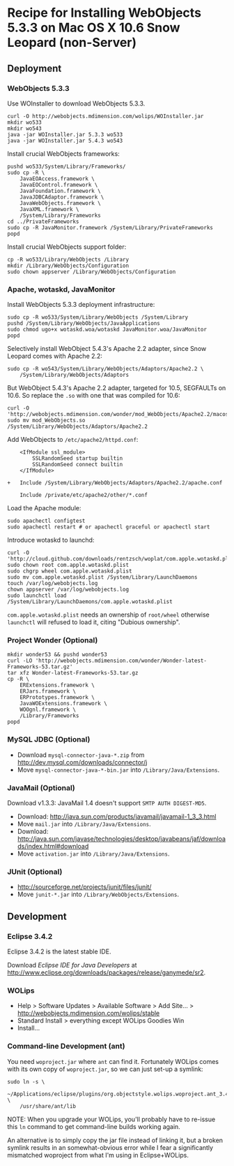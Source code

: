 # Recipe for Installing WebObjects 5.3.3 on Mac OS X 10.6 Snow Leopard (non-Server)

## Deployment

### WebObjects 5.3.3

Use WOInstaller to download WebObjects 5.3.3.

	curl -O http://webobjects.mdimension.com/wolips/WOInstaller.jar
	mkdir wo533
	mkdir wo543
	java -jar WOInstaller.jar 5.3.3 wo533
	java -jar WOInstaller.jar 5.4.3 wo543

Install crucial WebObjects frameworks:

	pushd wo533/System/Library/Frameworks/
	sudo cp -R \
		JavaEOAccess.framework \
		JavaEOControl.framework \
		JavaFoundation.framework \
		JavaJDBCAdaptor.framework \
		JavaWebObjects.framework \
		JavaXML.framework \
		/System/Library/Frameworks
	cd ../PrivateFrameworks
	sudo cp -R JavaMonitor.framework /System/Library/PrivateFrameworks
	popd

Install crucial WebObjects support folder:

	cp -R wo533/Library/WebObjects /Library
	mkdir /Library/WebObjects/Configuration
	sudo chown appserver /Library/WebObjects/Configuration

### Apache, wotaskd, JavaMonitor

Install WebObjects 5.3.3 deployment infrastructure:

	sudo cp -R wo533/System/Library/WebObjects /System/Library
	pushd /System/Library/WebObjects/JavaApplications
	sudo chmod ugo+x wotaskd.woa/wotaskd JavaMonitor.woa/JavaMonitor
	popd

Selectively install WebObject 5.4.3's Apache 2.2 adapter, since Snow Leopard comes with Apache 2.2:

	sudo cp -R wo543/System/Library/WebObjects/Adaptors/Apache2.2 \
		/System/Library/WebObjects/Adaptors

But WebObject 5.4.3's Apache 2.2 adapter, targeted for 10.5, SEGFAULTs on 10.6. So replace the `.so` with one that was compiled for 10.6:

	curl -O 'http://webobjects.mdimension.com/wonder/mod_WebObjects/Apache2.2/macosx/10.6/mod_WebObjects.so'
	sudo mv mod_WebObjects.so /System/Library/WebObjects/Adaptors/Apache2.2

Add WebObjects to `/etc/apache2/httpd.conf`:

	    <IfModule ssl_module>
	    	SSLRandomSeed startup builtin
	    	SSLRandomSeed connect builtin
	    </IfModule>
	
	+   Include /System/Library/WebObjects/Adaptors/Apache2.2/apache.conf
	
	    Include /private/etc/apache2/other/*.conf

Load the Apache module:

	sudo apachectl configtest
	sudo apachectl restart # or apachectl graceful or apachectl start

Introduce wotaskd to launchd:

	curl -O 'http://cloud.github.com/downloads/rentzsch/woplat/com.apple.wotaskd.plist'
	sudo chown root com.apple.wotaskd.plist
	sudo chgrp wheel com.apple.wotaskd.plist
	sudo mv com.apple.wotaskd.plist /System/Library/LaunchDaemons
	touch /var/log/webobjects.log
	chown appserver /var/log/webobjects.log
	sudo launchctl load /System/Library/LaunchDaemons/com.apple.wotaskd.plist

`com.apple.wotaskd.plist` needs an ownership of `root/wheel` otherwise `launchctl` will refused to load it, citing "Dubious ownership".

### Project Wonder (Optional)

	mkdir wonder53 && pushd wonder53
	curl -LO 'http://webobjects.mdimension.com/wonder/Wonder-latest-Frameworks-53.tar.gz'
	tar xfz Wonder-latest-Frameworks-53.tar.gz
	cp -R \
		ERExtensions.framework \
		ERJars.framework \
		ERPrototypes.framework \
		JavaWOExtensions.framework \
		WOOgnl.framework \
		/Library/Frameworks
	popd

### MySQL JDBC (Optional)

* Download `mysql-connector-java-*.zip` from <http://dev.mysql.com/downloads/connector/j>
* Move `mysql-connector-java-*-bin.jar` into `/Library/Java/Extensions`.

### JavaMail (Optional)

Download v1.3.3: JavaMail 1.4 doesn't support `SMTP AUTH DIGEST-MD5`.

* Download: <http://java.sun.com/products/javamail/javamail-1_3_3.html>
* Move `mail.jar` into `/Library/Java/Extensions`.
* Download: <http://java.sun.com/javase/technologies/desktop/javabeans/jaf/downloads/index.html#download>
* Move `activation.jar` into `/Library/Java/Extensions`.

### JUnit (Optional)

* <http://sourceforge.net/projects/junit/files/junit/>
* Move `junit-*.jar` into `/Library/WebObjects/Extensions`.

## Development

### Eclipse 3.4.2

Eclipse 3.4.2 is the latest stable IDE.

Download *Eclipse IDE for Java Developers* at <http://www.eclipse.org/downloads/packages/release/ganymede/sr2>.

### WOLips

* Help > Software Updates > Available Software > Add Site... > http://webobjects.mdimension.com/wolips/stable
* Standard Install > everything except WOLips Goodies Win
* Install...

### Command-line Development (ant)

You need `woproject.jar` where `ant` can find it. Fortunately WOLips comes with its own copy of `woproject.jar`, so we can just set-up a symlink:

	sudo ln -s \
		~/Applications/eclipse/plugins/org.objectstyle.wolips.woproject.ant_3.4.*/lib/woproject.jar \
		/usr/share/ant/lib

NOTE: When you upgrade your WOLips, you'll probably have to re-issue this `ln` command to get command-line builds working again.

An alternative is to simply copy the jar file instead of linking it, but a broken symlink results in an somewhat-obvious error while I fear a significantly mismatched woproject from what I'm using in Eclipse+WOLips.




